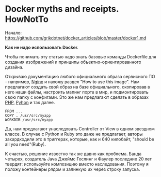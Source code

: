 Docker myths and receipts. HowNotTo
========

Начало: https://github.com/grikdotnet/docker_articles/blob/master/docker1.md

**Как не надо использовать Docker.**

Чтобы понимать эту статью надо знать базовые команды Dockerfile для создания изображений и принципы объектно-ориентированного дизайна. 

Открываю документацию любого официального образа сервисного ПО - например, [Nginx](https://hub.docker.com/_/nginx/) и нахожу раздел "How to use this image".
Нам предлагают создать свой образ на базе официального, скопировав в него наши файлы, настроить мапинг порта в мир, и подмонтировать свою папку с конфигами.
Это же нам предлагают сделать в образах [PHP](https://hub.docker.com/_/php/), [Pyhon](https://github.com/docker-library/docs/blob/master/python/README.md) и так далее.
```
FROM ...
COPY . /usr/src/myapp
WORKDIR /usr/src/myapp
```

Да, нам предлагают унаследовать Controller от View в одном звездном классе. В случае с Python и Ruby это даже не предлагает, авторы  захардкодили это в триггерах, которыe, как и 640 килобайт, "should be all you need"(Ruby).

К счастью, решение известно так же давно как проблема. Банда четырех, создатель Java Джеймс Гослинг и Фаулер последние 20 лет твердят: используйте композицию вместо наследования.
Поэтому я положу контейнеры рядом и залинкую их через строку запуска.

